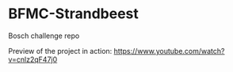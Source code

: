 # BFMC-Strandbeest
Bosch challenge repo

Preview of the project in action: https://www.youtube.com/watch?v=cnlz2qF47j0
